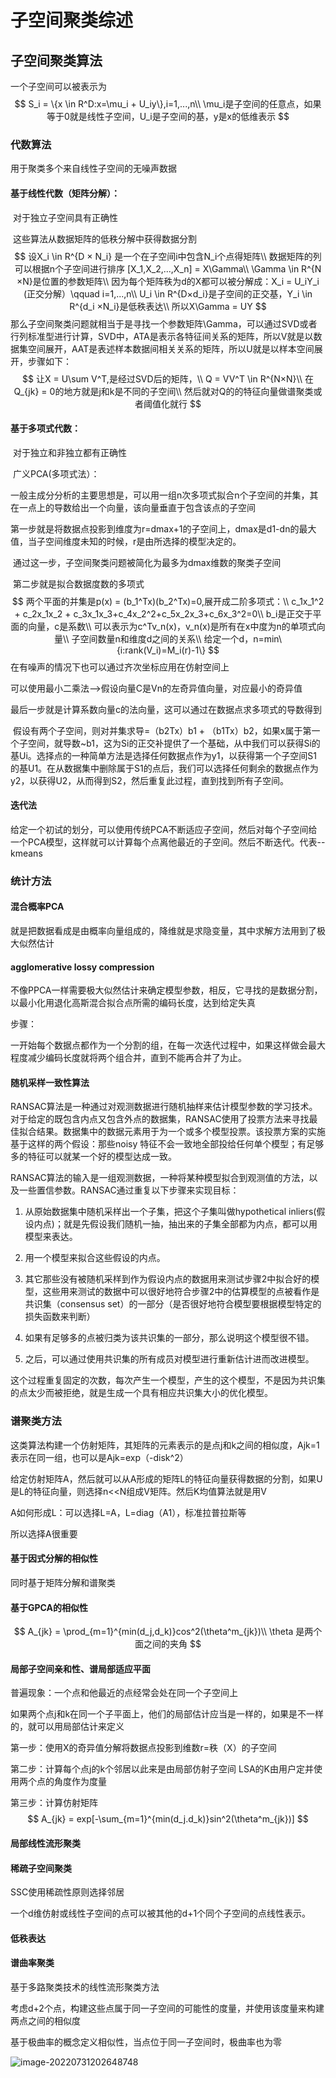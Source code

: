 # 子空间聚类综述

## 子空间聚类算法

一个子空间可以被表示为
$$
S_i = \{x \in R^D:x=\mu_i + U_iy\},i=1,...,n\\
\mu_i是子空间的任意点，如果等于0就是线性子空间，U_i是子空间的基，y是x的低维表示
$$


### 代数算法

用于聚类多个来自线性子空间的无噪声数据

#### 基于线性代数（矩阵分解）：

​	对于独立子空间具有正确性

​	这些算法从数据矩阵的低秩分解中获得数据分割
$$
设X_i \in R^{D × N_i} 是一个在子空间i中包含N_i个点得矩阵\\
数据矩阵的列可以根据n个子空间进行排序 [X_1,X_2,...,X_n] = X\Gamma\\
\Gamma \in R^{N ×N}是位置的参数矩阵\\
因为每个矩阵秩为d的X都可以被分解成：X_i = U_iY_i (正交分解）\qquad i=1,...,n\\
U_i \in R^{D×d_i}是子空间的正交基，Y_i \in R^{d_i ×N_i}是低秩表达\\
所以X\Gamma = UY
$$
​	那么子空间聚类问题就相当于是寻找一个参数矩阵\Gamma，可以通过SVD或者行列标准型进行计算，SVD中，ATA是表示各特征间关系的矩阵，所以V就是以数据集空间展开，AAT是表述样本数据间相关关系的矩阵，所以U就是以样本空间展开，步骤如下：
$$
让X = U\sum V^T,是经过SVD后的矩阵，\\
Q = VV^T \in R^{N×N}\\
在Q_{jk} = 0的地方就是j和k是不同的子空间\\
然后就对Q的的特征向量做谱聚类或者阈值化就行
$$

#### 基于多项式代数：

​	对于独立和非独立都有正确性

​	广义PCA(多项式法）：

​	一般主成分分析的主要思想是，可以用一组n次多项式拟合n个子空间的并集，其在一点上的导数给出一个向量，该向量垂直于包含该点的子空间

​	第一步就是将数据点投影到维度为r=dmax+1的子空间上，dmax是d1-dn的最大值，当子空间维度未知的时候，r是由所选择的模型决定的。

​	通过这一步，子空间聚类问题被简化为最多为dmax维数的聚类子空间

​	第二步就是拟合数据度数的多项式
$$
两个平面的并集是p(x) = (b_1^Tx)(b_2^Tx)=0,展开成二阶多项式：\\
c_1x_1^2 + c_2x_1x_2 + c_3x_1x_3+c_4x_2^2+c_5x_2x_3+c_6x_3^2=0\\
b_i是正交于平面的向量，c是系数\\
可以表示为c^Tv_n(x)，v_n(x)是所有在x中度为n的单项式向量\\
子空间数量n和维度d之间的关系\\
给定一个d，n=min\{i:rank(V_i)=M_i(r)-1\}
$$
在有噪声的情况下也可以通过齐次坐标应用在仿射空间上

可以使用最小二乘法-->假设向量C是Vn的左奇异值向量，对应最小的奇异值

​	最后一步就是计算系数向量c的法向量，这可以通过在数据点求多项式的导数得到

​		假设有两个子空间，则对并集求导=（b2Tx）b1 + （b1Tx）b2，如果x属于第一个子空间，就导数~b1，这为Si的正交补提供了一个基础，从中我们可以获得Si的基Ui。选择点的一种简单方法是选择任何数据点作为y1，以获得第一个子空间S1的基U1。在从数据集中删除属于S1的点后，我们可以选择任何剩余的数据点作为y2，以获得U2，从而得到S2，然后重复此过程，直到找到所有子空间。

#### 迭代法

​	给定一个初试的划分，可以使用传统PCA不断适应子空间，然后对每个子空间给一个PCA模型，这样就可以计算每个点离他最近的子空间。然后不断迭代。代表--kmeans



### 统计方法

#### 混合概率PCA

就是把数据看成是由概率向量组成的，降维就是求隐变量，其中求解方法用到了极大似然估计

#### agglomerative lossy compression

不像PPCA一样需要极大似然估计来确定模型参数，相反，它寻找的是数据分割，以最小化用退化高斯混合拟合点所需的编码长度，达到给定失真

步骤：

一开始每个数据点都作为一个分割的组，在每一次迭代过程中，如果这样做会最大程度减少编码长度就将两个组合并，直到不能再合并了为止。

#### 随机采样一致性算法

RANSAC算法是一种通过对观测数据进行随机抽样来估计模型参数的学习技术。对于给定的既包含内点又包含外点的数据集，RANSAC使用了投票方法来寻找最佳拟合结果。数据集中的数据元素用于为一个或多个模型投票。该投票方案的实施基于这样的两个假设：那些noisy 特征不会一致地全部投给任何单个模型；有足够多的特征可以就某一个好的模型达成一致。

RANSAC算法的输入是一组观测数据，一种将某种模型拟合到观测值的方法，以及一些置信参数。RANSAC通过重复以下步骤来实现目标：

1. 从原始数据集中随机采样出一个子集，把这个子集叫做hypothetical inliers(假设内点)；就是先假设我们随机一抽，抽出来的子集全部都为内点，都可以用模型来表达。

2. 用一个模型来拟合这些假设的内点。

3. 其它那些没有被随机采样到作为假设内点的数据用来测试步骤2中拟合好的模型，这些用来测试的数据中可以很好地符合步骤2中的估算模型的点被看作是共识集（consensus set）的一部分（是否很好地符合模型要根据模型特定的损失函数来判断）

4. 如果有足够多的点被归类为该共识集的一部分，那么说明这个模型很不错。

5. 之后，可以通过使用共识集的所有成员对模型进行重新估计进而改进模型。

这个过程重复固定的次数，每次产生一个模型，产生的这个模型，不是因为共识集的点太少而被拒绝，就是生成一个具有相应共识集大小的优化模型。



### 谱聚类方法

这类算法构建一个仿射矩阵，其矩阵的元素表示的是点j和k之间的相似度，Ajk=1表示在同一组，也可以是Ajk=exp（-disk^2）

给定仿射矩阵A，然后就可以从A形成的矩阵L的特征向量获得数据的分割，如果U是L的特征向量，则选择n<<N组成V矩阵。然后K均值算法就是用V

A如何形成L：可以选择L=A，L=diag（A1），标准拉普拉斯等

所以选择A很重要

#### 基于因式分解的相似性

同时基于矩阵分解和谱聚类

#### 基于GPCA的相似性

$$
A_{jk} = \prod_{m=1}^{min(d_j,d_k)}cos^2(\theta^m_{jk})\\
\theta 是两个面之间的夹角
$$

#### 局部子空间亲和性、谱局部适应平面

普遍现象：一个点和他最近的点经常会处在同一个子空间上

如果两个点j和k在同一个子平面上，他们的局部估计应当是一样的，如果是不一样的，就可以用局部估计来定义

第一步：使用X的奇异值分解将数据点投影到维数r=秩（X）的子空间

第二步：计算每个点j的k个邻居以此来是由局部仿射子空间     LSA的K由用户定并使用两个点的角度作为度量

第三步：计算仿射矩阵
$$
A_{jk} = exp[-\sum_{m=1}^{min(d_j.d_k)}sin^2(\theta^m_{jk})]
$$

#### 局部线性流形聚类

#### 稀疏子空间聚类

SSC使用稀疏性原则选择邻居

一个d维仿射或线性子空间的点可以被其他的d+1个同个子空间的点线性表示。

#### 低秩表达

#### 谱曲率聚类

基于多路聚类技术的线性流形聚类方法

考虑d+2个点，构建这些点属于同一子空间的可能性的度量，并使用该度量来构建两点之间的相似度

基于极曲率的概念定义相似性，当点位于同一子空间时，极曲率也为零

![image-20220731202648748](C:\Users\chen_wink\AppData\Roaming\Typora\typora-user-images\image-20220731202648748.png)
